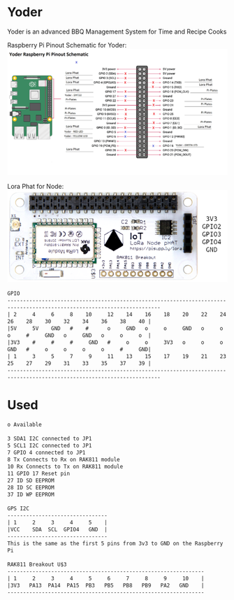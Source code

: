 # Yoder
Yoder is an advanced BBQ Management System for Time and Recipe Cooks

Raspberry Pi Pinout Schematic for Yoder:
![alt text](./Assets/pi-pin-schematic.png "Raspberry Pi Pinout Schematic for Yoder")


Lora Phat for Node: 
![alt text](./Assets/lora-phat-node-pi-supply.png "Lora Phat for Node")

```
GPIO
-----------------------------------------------------------------------------------------------------------------------
| 2     4     6     8    10     12    14    16    18    20    22    24    26    28    30    32    34    36    38    40 |
|5V     5V    GND   #    #      o     GND   o     o     GND   o     o     o     #     GND   o     GND   o     o     o  |
|3V3    #     #     #     GND   #     o     o     3V3   o     o     o     GND   #     o     o     o     o     #     GND|
| 1     3     5     7     9     11    13    15    17    19    21    23    25    27    29    31    33    35    37    39 |
-----------------------------------------------------------------------------------------------------------------------
```

# Used
```
o Available

3 SDA1 I2C connected to JP1
5 SCL1 I2C connected to JP1
7 GPIO 4 connected to JP1
8 Tx Connects to Rx on RAK811 module
10 Rx Connects to Tx on RAK811 module
11 GPIO 17 Reset pin
27 ID SD EEPROM
28 ID SC EEPROM
37 ID WP EEPROM

GPS I2C
--------------------------------
| 1     2     3     4     5    |
|VCC    SDA  SCL  GPIO4   GND  |
--------------------------------
This is the same as the first 5 pins from 3v3 to GND on the Raspberry Pi

RAK811 Breakout U$3
---------------------------------------------------------------
| 1     2     3     4     5     6     7     8     9     10    |
|3V3   PA13  PA14  PA15  PB3   PB5   PB8   PB9   PA2   GND    |
---------------------------------------------------------------
```